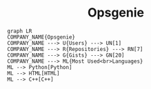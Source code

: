 <h1 align="center">Opsgenie</h1>

```mermaid
graph LR
COMPANY_NAME{Opsgenie}
COMPANY_NAME ---> U{Users} ---> UN[1]
COMPANY_NAME ---> R{Repositories} ---> RN[7]
COMPANY_NAME ---> G{Gists} ---> GN[20]
COMPANY_NAME ---> ML{Most Used<br>Languages}
ML --> Python[Python]
ML --> HTML[HTML]
ML --> C++[C++]
```
